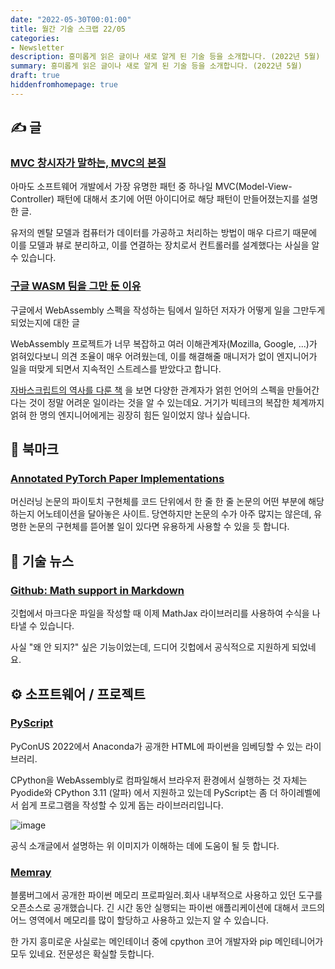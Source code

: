 ```yaml
---
date: "2022-05-30T00:01:00"
title: 월간 기술 스크랩 22/05
categories:
- Newsletter
description: 흥미롭게 읽은 글이나 새로 알게 된 기술 등을 소개합니다. (2022년 5월)
summary: 흥미롭게 읽은 글이나 새로 알게 된 기술 등을 소개합니다. (2022년 5월)
draft: true
hiddenfromhomepage: true
---
```


## ✍️ 글

### [MVC 창시자가 말하는, MVC의 본질](https://velog.io/@eddy_song/mvc)

아마도 소프트웨어 개발에서 가장 유명한 패턴 중 하나일 MVC(Model-View-Controller) 패턴에 대해서
초기에 어떤 아이디어로 해당 패턴이 만들어졌는지를 설명한 글.

유저의 멘탈 모델과 컴퓨터가 데이터를 가공하고 처리하는 방법이 매우 다르기 때문에 이를 모델과 뷰로 분리하고,
이를 연결하는 장치로서 컨트롤러를 설계했다는 사실을 알 수 있습니다.

### [구글 WASM 팀을 그만 둔 이유](https://medium.com/@katelyngadd/why-i-quit-googles-webassembly-team-and-how-it-made-me-sick-c50ef562ce1)

구글에서 WebAssembly 스펙을 작성하는 팀에서 일하던 저자가
어떻게 일을 그만두게 되었는지에 대한 글

WebAssembly 프로젝트가 너무 복잡하고 여러 이해관계자(Mozilla, Google, ...)가
얽혀있다보니 의견 조율이 매우 어려웠는데,
이를 해결해줄 매니저가 없이 엔지니어가 일을 떠맞게 되면서
지속적인 스트레스를 받았다고 합니다.

[자바스크립트의 역사를 다룬 책](https://ryanking13.github.io/2021/10/31/monthly-log-2110.html#javascript-the-first-20-yearshttpszenodoorgrecord3707008yw5utfph1he)
을 보면 다양한 관계자가 얽힌 언어의 스펙을 만들어간다는 것이 정말 어려운 일이라는 것을 알 수 있는데요.
거기가 빅테크의 복잡한 체계까지 얽혀 한 명의 엔지니어에게는 굉장히 힘든 일이었지 않나 싶습니다.


## 📌 북마크

### [Annotated PyTorch Paper Implementations](https://nn.labml.ai/)

머신러닝 논문의 파이토치 구현체를 코드 단위에서 한 줄 한 줄 논문의 어떤 부분에 해당하는지 어노테이션을 달아놓은 사이트.
당연하지만 논문의 수가 아주 많지는 않은데, 유명한 논문의 구현체를 뜯어볼 일이 있다면 유용하게 사용할 수 있을 듯 합니다.

## 📰 기술 뉴스

### [Github: Math support in Markdown](https://github.blog/2022-05-19-math-support-in-markdown/)

깃헙에서 마크다운 파일을 작성할 때 이제 MathJax 라이브러리를 사용하여 수식을 나타낼 수 있습니다.

사실 "왜 안 되지?" 싶은 기능이었는데, 드디어 깃헙에서 공식적으로 지원하게 되었네요.


## ⚙️ 소프트웨어 / 프로젝트

### [PyScript](https://www.anaconda.com/blog/pyscript-python-in-the-browser)

PyConUS 2022에서 Anaconda가 공개한 HTML에 파이썬을 임베딩할 수 있는 라이브러리.

CPython을 WebAssembly로 컴파일해서 브라우저 환경에서 실행하는 것 자체는 Pyodide와 CPython 3.11 (알파) 에서 지원하고 있는데
PyScript는 좀 더 하이레벨에서 쉽게 프로그램을 작성할 수 있게 돕는 라이브러리입니다.

![image](https://user-images.githubusercontent.com/24893111/167320943-7d99e98a-6b2b-4561-9e1e-f94e24e0180a.png)

공식 소개글에서 설명하는 위 이미지가 이해하는 데에 도움이 될 듯 합니다.

### [Memray](https://github.com/bloomberg/memray)

블룸버그에서 공개한 파이썬 메모리 프로파일러.회사 내부적으로 사용하고 있던 도구를 오픈소스로 공개했습니다.
긴 시간 동안 실행되는 파이썬 애플리케이션에 대해서 코드의 어느 영역에서 메모리를 많이 할당하고 사용하고 있는지 알 수 있습니다.

한 가지 흥미로운 사실로는 메인테이너 중에 cpython 코어 개발자와 pip 메인테니어가 모두 있네요. 전문성은 확실할 듯합니다.

<!-- ## 📙 책 / 강의 / 영상 -->
